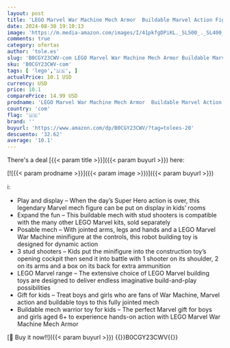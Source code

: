 ```yaml
---
layout: post
title: 'LEGO Marvel War Machine Mech Armor  Buildable Marvel Action Figure Toy for Kids with 3 Stud Shooters  Legendary Character from The MCU  Marvel Gift for Boys and Girls Aged 6 and Up  76277'
date: 2024-08-30 19:10:13
image: 'https://m.media-amazon.com/images/I/41pkfgDPiKL._SL500_._SL400_.jpg'
comments: true
category: ofertas
author: 'tole.es'
slug: 'B0CGY23CWV-com LEGO Marvel War Machine Mech Armor Buildable Marvel...'
sku: 'B0CGY23CWV-com'
tags: [ 'lego','🇺🇸', ]
actualPrice: 10.1 USD
currency: USD
price: 10.1
comparePrice: 14.99 USD
prodname: 'LEGO Marvel War Machine Mech Armor  Buildable Marvel Action Figure Toy for Kids with 3 Stud Shooters  Legendary Character from The MCU  Marvel Gift for Boys and Girls Aged 6 and Up  76277'
country: 'com'
flag: '🇺🇸'
brand: ''
buyurl: 'https://www.amazon.com/dp/B0CGY23CWV/?tag=tolees-20'
descuento: '32.62'
average: '10.1'
---
```


There's a deal [{{< param title >}}]({{< param buyurl >}})  here:

[![{{< param prodname >}}]({{< param image >}})]({{< param buyurl >}})

ℹ️:

- Play and display – When the day’s Super Hero action is over, this legendary Marvel mech figure can be put on display in kids’ rooms
- Expand the fun – This buildable mech with stud shooters is compatible with the many other LEGO Marvel kits, sold separately
- Posable mech – With jointed arms, legs and hands and a LEGO Marvel War Machine minifigure at the controls, this robot building toy is designed for dynamic action
- 3 stud shooters – Kids put the minifigure into the construction toy’s opening cockpit then send it into battle with 1 shooter on its shoulder, 2 on its arms and a box on its back for extra ammunition
- LEGO Marvel range – The extensive choice of LEGO Marvel building toys are designed to deliver endless imaginative build-and-play possibilities
- Gift for kids – Treat boys and girls who are fans of War Machine, Marvel action and buildable toys to this fully jointed mech
- Buildable mech warrior toy for kids – The perfect Marvel gift for boys and girls aged 6+ to experience hands-on action with LEGO Marvel War Machine Mech Armor

[🛒 Buy it now!!]({{< param buyurl >}})
{{<world>}}B0CGY23CWV{{</world>}}
